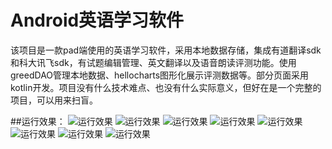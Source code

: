 # Android英语学习软件
该项目是一款pad端使用的英语学习软件，采用本地数据存储，集成有道翻译sdk和科大讯飞sdk，有试题编辑管理、英文翻译以及语音朗读评测功能。使用greedDAO管理本地数据、hellocharts图形化展示评测数据等。部分页面采用kotlin开发。项目没有什么技术难点、也没有什么实际意义，但好在是一个完整的项目，可以用来扫盲。

##运行效果：
![运行效果](https://github.com/DavidInChina/EnglishStu/blob/master/device-2017-08-16-120605.png)
![运行效果](https://github.com/DavidInChina/EnglishStu/blob/master/device-2017-08-16-120655.png)
![运行效果](https://github.com/DavidInChina/EnglishStu/blob/master/device-2017-08-16-120723.png)
![运行效果](https://github.com/DavidInChina/EnglishStu/blob/master/device-2017-08-16-120745.png)
![运行效果](https://github.com/DavidInChina/EnglishStu/blob/master/device-2017-08-16-120816.png)
![运行效果](https://github.com/DavidInChina/EnglishStu/blob/master/device-2017-08-16-120849.png)
![运行效果](https://github.com/DavidInChina/EnglishStu/blob/master/device-2017-08-16-120922.png)
![运行效果](https://github.com/DavidInChina/EnglishStu/blob/master/device-2017-08-16-1208959.png)
